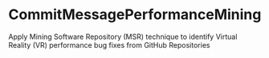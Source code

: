 # CommitMessagePerformanceMining
Apply Mining Software Repository (MSR) technique to identify Virtual Reality (VR) performance bug fixes from GitHub Repositories
